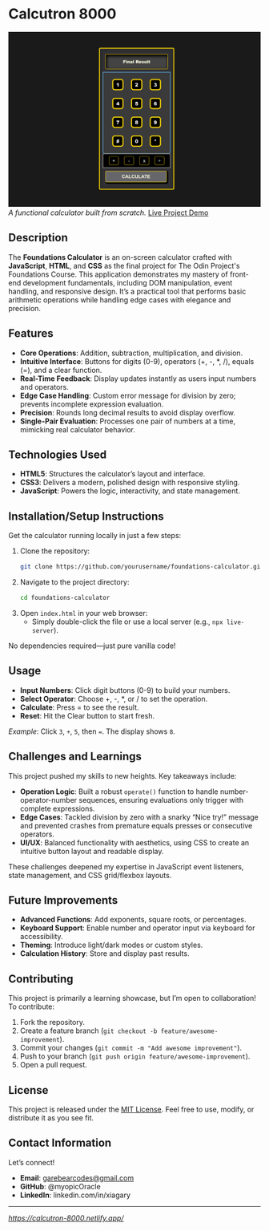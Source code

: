# Calcutron 8000

![Calculator Screenshot](deploy-root/images/calcutron-8000-v1.png)  
*A functional calculator built from scratch.*
[Live Project Demo](https://calcutron-8000.netlify.app/)

## Description

The **Foundations Calculator** is an on-screen calculator crafted with **JavaScript**, **HTML**, and **CSS** as the final project for The Odin Project's Foundations Course. This application demonstrates my mastery of front-end development fundamentals, including DOM manipulation, event handling, and responsive design. It’s a practical tool that performs basic arithmetic operations while handling edge cases with elegance and precision.

## Features

- **Core Operations**: Addition, subtraction, multiplication, and division.
- **Intuitive Interface**: Buttons for digits (0-9), operators (+, -, *, /), equals (=), and a clear function.
- **Real-Time Feedback**: Display updates instantly as users input numbers and operators.
- **Edge Case Handling**: Custom error message for division by zero; prevents incomplete expression evaluation.
- **Precision**: Rounds long decimal results to avoid display overflow.
- **Single-Pair Evaluation**: Processes one pair of numbers at a time, mimicking real calculator behavior.

## Technologies Used

- **HTML5**: Structures the calculator’s layout and interface.
- **CSS3**: Delivers a modern, polished design with responsive styling.
- **JavaScript**: Powers the logic, interactivity, and state management.

## Installation/Setup Instructions

Get the calculator running locally in just a few steps:

1. Clone the repository:
   ```bash
   git clone https://github.com/yourusername/foundations-calculator.git
   ```
2. Navigate to the project directory:
   ```bash
   cd foundations-calculator
   ```
3. Open `index.html` in your web browser:
   - Simply double-click the file or use a local server (e.g., `npx live-server`).

No dependencies required—just pure vanilla code!

## Usage

- **Input Numbers**: Click digit buttons (0-9) to build your numbers.
- **Select Operator**: Choose +, -, *, or / to set the operation.
- **Calculate**: Press = to see the result.
- **Reset**: Hit the Clear button to start fresh.

*Example*: Click `3`, `+`, `5`, then `=`. The display shows `8`.

## Challenges and Learnings

This project pushed my skills to new heights. Key takeaways include:

- **Operation Logic**: Built a robust `operate()` function to handle number-operator-number sequences, ensuring evaluations only trigger with complete expressions.
- **Edge Cases**: Tackled division by zero with a snarky “Nice try!” message and prevented crashes from premature equals presses or consecutive operators.
- **UI/UX**: Balanced functionality with aesthetics, using CSS to create an intuitive button layout and readable display.

These challenges deepened my expertise in JavaScript event listeners, state management, and CSS grid/flexbox layouts.

## Future Improvements

- **Advanced Functions**: Add exponents, square roots, or percentages.
- **Keyboard Support**: Enable number and operator input via keyboard for accessibility.
- **Theming**: Introduce light/dark modes or custom styles.
- **Calculation History**: Store and display past results.

## Contributing

This project is primarily a learning showcase, but I’m open to collaboration! To contribute:

1. Fork the repository.
2. Create a feature branch (`git checkout -b feature/awesome-improvement`).
3. Commit your changes (`git commit -m "Add awesome improvement"`).
4. Push to your branch (`git push origin feature/awesome-improvement`).
5. Open a pull request.

## License

This project is released under the [MIT License](LICENSE). Feel free to use, modify, or distribute it as you see fit.

## Contact Information

Let’s connect!  
- **Email**: garebearcodes@gmail.com  
- **GitHub**: @myopicOracle
- **LinkedIn**: linkedin.com/in/xiagary

---
*https://calcutron-8000.netlify.app/*
